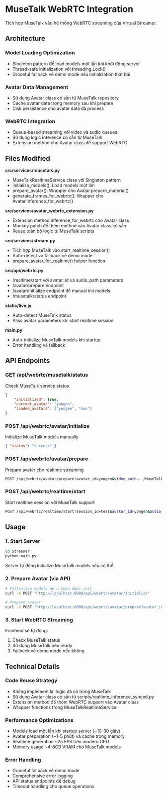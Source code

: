 # MuseTalk WebRTC Integration

Tích hợp MuseTalk vào hệ thống WebRTC streaming của Virtual Streamer.

## Architecture

### Model Loading Optimization

-   Singleton pattern để load models một lần khi khởi động server
-   Thread-safe initialization với threading.Lock()
-   Graceful fallback về demo mode nếu initialization thất bại

### Avatar Data Management

-   Sử dụng Avatar class có sẵn từ MuseTalk repository
-   Cache avatar data trong memory sau khi prepare
-   Disk persistence cho avatar data đã process

### WebRTC Integration

-   Queue-based streaming với video và audio queues
-   Sử dụng logic inference có sẵn từ MuseTalk
-   Extension method cho Avatar class để support WebRTC

## Files Modified

**src/services/musetalk.py**

-   MuseTalkRealtimeService class với Singleton pattern
-   initialize_models(): Load models một lần
-   prepare_avatar(): Wrapper cho Avatar.prepare_material()
-   generate_frames_for_webrtc(): Wrapper cho Avatar.inference_for_webrtc()

**src/services/avatar_webrtc_extension.py**

-   Extension method inference_for_webrtc cho Avatar class
-   Monkey patch để thêm method vào Avatar class có sẵn
-   Reuse toàn bộ logic từ MuseTalk scripts

**src/services/stream.py**

-   Tích hợp MuseTalk vào start_realtime_session()
-   Auto-detect và fallback về demo mode
-   prepare_avatar_for_realtime() helper function

**src/api/webrtc.py**

-   /realtime/start với avatar_id và audio_path parameters
-   /avatar/prepare endpoint
-   /avatar/initialize endpoint để manual init models
-   /musetalk/status endpoint

**static/live.js**

-   Auto-detect MuseTalk status
-   Pass avatar parameters khi start realtime session

**main.py**

-   Auto-initialize MuseTalk models khi startup
-   Error handling và fallback

## API Endpoints

### GET /api/webrtc/musetalk/status

Check MuseTalk service status

```json
{
    "initialized": true,
    "current_avatar": "yongen",
    "loaded_avatars": ["yongen", "sun"]
}
```

### POST /api/webrtc/avatar/initialize

Initialize MuseTalk models manually

```json
{ "status": "success" }
```

### POST /api/webrtc/avatar/prepare

Prepare avatar cho realtime streaming

```bash
POST /api/webrtc/avatar/prepare?avatar_id=yongen&video_path=../MuseTalk/data/video/yongen.mp4
```

### POST /api/webrtc/realtime/start

Start realtime session với MuseTalk support

```bash
POST /api/webrtc/realtime/start?session_id=test&avatar_id=yongen&audio_path=../MuseTalk/data/audio/yongen.wav
```

## Usage

### 1. Start Server

```bash
cd Streamer
python main.py
```

Server tự động initialize MuseTalk models nếu có thể.

### 2. Prepare Avatar (via API)

```bash
# Initialize models nếu chưa được init
curl -X POST "http://localhost:8000/api/webrtc/avatar/initialize"

# Prepare avatar
curl -X POST "http://localhost:8000/api/webrtc/avatar/prepare?avatar_id=yongen&video_path=../MuseTalk/data/video/yongen.mp4"
```

### 3. Start WebRTC Streaming

Frontend sẽ tự động:

1. Check MuseTalk status
2. Sử dụng MuseTalk nếu ready
3. Fallback về demo mode nếu không

## Technical Details

### Code Reuse Strategy

-   Không implement lại logic đã có trong MuseTalk
-   Sử dụng Avatar class có sẵn từ scripts/realtime_inference_synced.py
-   Extension method để thêm WebRTC support vào Avatar class
-   Wrapper functions trong MuseTalkRealtimeService

### Performance Optimizations

-   Models load một lần khi startup server (~10-30 giây)
-   Avatar preparation (~1-5 phút) và cache trong memory
-   Realtime generation ~25 FPS trên modern GPU
-   Memory usage ~4-8GB VRAM cho MuseTalk models

### Error Handling

-   Graceful fallback về demo mode
-   Comprehensive error logging
-   API status endpoints để debug
-   Timeout handling cho queue operations
